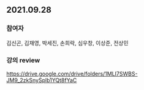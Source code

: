 ## 2021.09.28
### 참여자
김신곤, 김재영, 박세진, 손희락, 심우창, 이상준, 전상민

### 강의 review
https://drive.google.com/drive/folders/1MLI7SWBS-JM9_2zkSnySplb1YQt8fYaC
